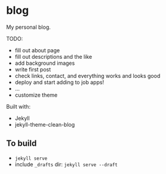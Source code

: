 # blog

My personal blog.

TODO:
- fill out about page
- fill out descriptions and the like
- add background images
- write first post
- check links, contact, and everything works and looks good
- deploy and start adding to job apps!
- ...
- customize theme

Built with:
- Jekyll
- jekyll-theme-clean-blog

## To build
- `jekyll serve`
- include `_drafts` dir: `jekyll serve --draft`